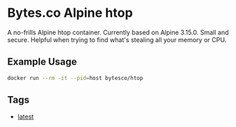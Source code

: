 # Bytes.co Alpine htop

A no-frills Alpine htop container. Currently based on Alpine 3.15.0. Small and secure. Helpful when trying to find what's stealing all your memory or CPU.

## Example Usage
```bash
docker run --rm -it --pid=host bytesco/htop
```

## Tags
- [latest](https://github.com/BytesCo/docker-htop/blob/main/Dockerfile)
